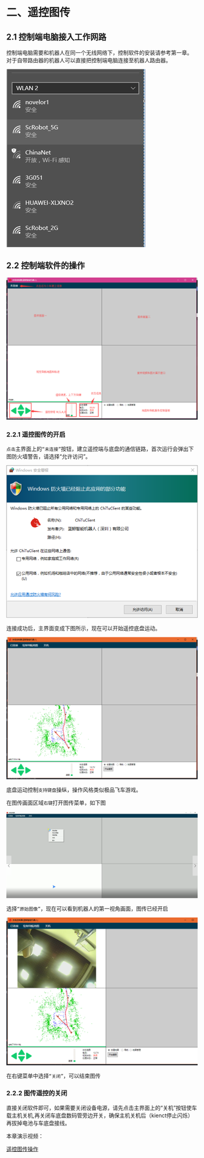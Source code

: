 # 二、遥控图传

## 2.1 控制端电脑接入工作网路

控制端电脑需要和机器人在同一个无线网络下，控制软件的安装请参考第一章。
对于自带路由器的机器人可以直接把控制端电脑连接至机器人路由器。

![remote-3](/images/remote-3.jpg)

## 2.2 控制端软件的操作

![remote-4](/images/remote-4.png)

### 2.2.1 遥控图传的开启

`点击`主界面上的`“未连接”`按钮，建立遥控端与底盘的通信链路，首次运行会弹出下图防火墙警告，请选择“允许访问”。

![remote-5](/images/remote-5.png)

连接成功后，主界面变成下图所示，现在可以开始遥控底盘运动。

![remote-6](/images/remote-6.png)

底盘运动控制`支持键盘`操纵，操作风格类似极品飞车游戏。

在图传画面区域`右键`打开图传菜单，如下图

![remote-7](/images/remote-7.png)

选择`“原始图像”`，现在可以看到机器人的第一视角画面，图传已经开启

![remote-8](/images/remote-8.png)

在右键菜单中选择`“关闭”`，可以结束图传

### 2.2.2 图传遥控的关闭

直接关闭软件即可，如果需要关闭设备电源，请先点击主界面上的“关机”按钮使车载主机关机,再关闭车底盘数码管旁边开关，确保主机关机后（kienct停止闪烁）再拔掉电池与车底盘接线。

本章演示视频：

[遥控图传操作](https://www.bwbot.org/s/sYYkyd)
